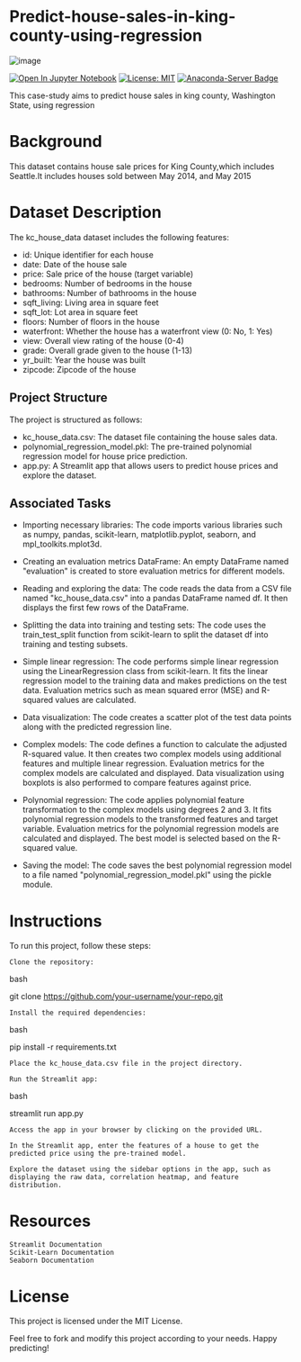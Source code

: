 # Predict-house-sales-in-king-county-using-regression

![image](https://miro.medium.com/v2/resize:fit:1183/1*SjQxZnK2N35-Hmom3bwyPg.jpeg)

[![Open In Jupyter Notebook](https://img.shields.io/badge/Open%20in-Jupyter%20Notebook-blue)](https://mybinder.org/v2/gh/username/repo/master?filepath=notebook.ipynb)     [![License: MIT](https://img.shields.io/badge/License-MIT-yellow.svg)](https://opensource.org/licenses/MIT) [![Anaconda-Server Badge](https://anaconda.org/anaconda/python/badges/version.svg)](https://anaconda.org/anaconda/python)

This case-study aims to predict house sales in king county, Washington State, using regression

# Background
This dataset contains house sale prices for King County,which includes Seattle.It includes houses sold between May 2014, and May 2015 

# Dataset Description

The kc_house_data dataset includes the following features:

  - id: Unique identifier for each house
  - date: Date of the house sale
  - price: Sale price of the house (target variable)
  - bedrooms: Number of bedrooms in the house
  - bathrooms: Number of bathrooms in the house
  - sqft_living: Living area in square feet
  - sqft_lot: Lot area in square feet
  - floors: Number of floors in the house
  - waterfront: Whether the house has a waterfront view (0: No, 1: Yes)
  - view: Overall view rating of the house (0-4)
  - grade: Overall grade given to the house (1-13)
  - yr_built: Year the house was built
  - zipcode: Zipcode of the house
  
## Project Structure

The project is structured as follows:

 - kc_house_data.csv: The dataset file containing the house sales data.
 - polynomial_regression_model.pkl: The pre-trained polynomial regression model for house price prediction.
 - app.py: A Streamlit app that allows users to predict house prices and explore the dataset.


## Associated Tasks
  - Importing necessary libraries: The code imports various libraries such as numpy, pandas, scikit-learn, matplotlib.pyplot, seaborn, and mpl_toolkits.mplot3d.

  - Creating an evaluation metrics DataFrame: An empty DataFrame named "evaluation" is created to store evaluation metrics for different models.

 - Reading and exploring the data: The code reads the data from a CSV file named "kc_house_data.csv" into a pandas DataFrame named df. It then displays the first few rows of the        DataFrame.

 - Splitting the data into training and testing sets: The code uses the train_test_split function from scikit-learn to split the dataset df into training and testing subsets.

 - Simple linear regression: The code performs simple linear regression using the LinearRegression class from scikit-learn. It fits the linear regression model to the training data and makes predictions on the test data. Evaluation metrics such as mean squared error (MSE) and R-squared values are calculated.

 - Data visualization: The code creates a scatter plot of the test data points along with the predicted regression line.

- Complex models: The code defines a function to calculate the adjusted R-squared value. It then creates two complex models using additional features and multiple linear regression. Evaluation metrics for the complex models are calculated and displayed. Data visualization using boxplots is also performed to compare features against price.

- Polynomial regression: The code applies polynomial feature transformation to the complex models using degrees 2 and 3. It fits polynomial regression models to the transformed features and target variable. Evaluation metrics for the polynomial regression models are calculated and displayed. The best model is selected based on the R-squared value.

- Saving the model: The code saves the best polynomial regression model to a file named "polynomial_regression_model.pkl" using the pickle module.

# Instructions

To run this project, follow these steps:

    Clone the repository:

bash

git clone https://github.com/your-username/your-repo.git

    Install the required dependencies:

bash

pip install -r requirements.txt

    Place the kc_house_data.csv file in the project directory.

    Run the Streamlit app:

bash

streamlit run app.py

    Access the app in your browser by clicking on the provided URL.

    In the Streamlit app, enter the features of a house to get the predicted price using the pre-trained model.

    Explore the dataset using the sidebar options in the app, such as displaying the raw data, correlation heatmap, and feature distribution.

# Resources

    Streamlit Documentation
    Scikit-Learn Documentation
    Seaborn Documentation
    
# License

This project is licensed under the MIT License.

Feel free to fork and modify this project according to your needs. Happy predicting!    
